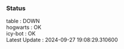 ### Status


table : DOWN  
hogwarts : OK  
icy-bot : OK  
Latest Update : 2024-09-27 19:08:29.310600
